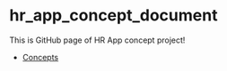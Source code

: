 # hr_app_concept_document

This is GitHub page of HR App concept project!

- [Concepts](/concepts/README.md)
